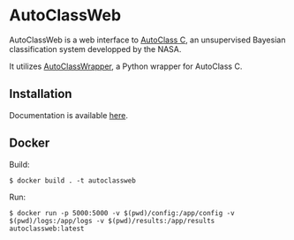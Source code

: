 # AutoClassWeb

AutoClassWeb is a web interface to [AutoClass C](https://ti.arc.nasa.gov/tech/rse/synthesis-projects-applications/autoclass/autoclass-c/), an unsupervised Bayesian classification system developped by the NASA.

It utilizes [AutoClassWrapper](https://github.com/pierrepo/autoclasswrapper), a Python wrapper for AutoClass C. 

## Installation

Documentation is available [here](https://pierrepo.github.io/autoclassweb/).


## Docker 

Build:
```
$ docker build . -t autoclassweb
```

Run:
```
$ docker run -p 5000:5000 -v $(pwd)/config:/app/config -v $(pwd)/logs:/app/logs -v $(pwd)/results:/app/results autoclassweb:latest
```
